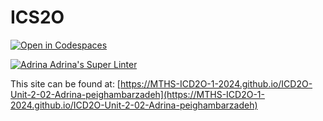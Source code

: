 # ICS2O

[![Open in Codespaces](https://classroom.github.com/assets/launch-codespace-2972f46106e565e64193e422d61a12cf1da4916b45550586e14ef0a7c637dd04.svg)](https://classroom.github.com/open-in-codespaces?assignment_repo_id=18582189)

[![Adrina Adrina's Super Linter](https://github.com/MTHS-ICD2O-1-2024/ICD2O-Unit-2-02-Adrina-peighambarzadeh/workflows/Adrina%peighambarzadeh's%20Super%20Linter/badge.svg)](https://github.com/MTHS-ICD2O-1-2024/ICD2O-Unit-2-02-Adrina-peighambarzadeh/actions)

This site can be found at: [https://MTHS-ICD2O-1-2024.github.io/ICD2O-Unit-2-02-Adrina-peighambarzadeh](https://MTHS-ICD2O-1-2024.github.io/ICD2O-Unit-2-02-Adrina-peighambarzadeh)

